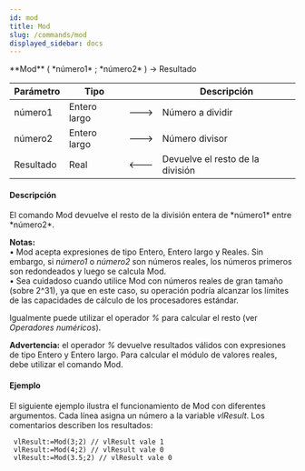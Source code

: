 ```yaml
---
id: mod
title: Mod
slug: /commands/mod
displayed_sidebar: docs
---
```


<!--REF #_command_.Mod.Syntax-->**Mod** ( *número1* ; *número2* ) -> Resultado<!-- END REF-->
<!--REF #_command_.Mod.Params-->
| Parámetro | Tipo |  | Descripción |
| --- | --- | --- | --- |
| número1 | Entero largo | &#x1F852; | Número a dividir |
| número2 | Entero largo | &#x1F852; | Número divisor |
| Resultado | Real | &#x1F850; | Devuelve el resto de la división |

<!-- END REF-->

#### Descripción 

<!--REF #_command_.Mod.Summary-->El comando Mod devuelve el resto de la división entera de *número1* entre *número2*.<!-- END REF-->

**Notas:**   
• Mod acepta expresiones de tipo Entero, Entero largo y Reales. Sin embargo, si *número1* o *número2* son números reales, los números primeros son redondeados y luego se calcula Mod.   
• Sea cuidadoso cuando utilice Mod con números reales de gran tamaño (sobre 2^31), ya que en este caso, su operación podría alcanzar los límites de las capacidades de cálculo de los procesadores estándar.

Igualmente puede utilizar el operador *%* para calcular el resto (ver *Operadores numéricos*).

**Advertencia:** el operador *%* devuelve resultados válidos con expresiones de tipo Entero y Entero largo. Para calcular el módulo de valores reales, debe utilizar el comando Mod.

#### Ejemplo 

El siguiente ejemplo ilustra el funcionamiento de Mod con diferentes argumentos. Cada línea asigna un número a la variable *vlResult*. Los comentarios describen los resultados:

```4d
 vlResult:=Mod(3;2) // vlResult vale 1
 vlResult:=Mod(4;2) // vlResult vale 0
 vlResult:=Mod(3.5;2) // vlResult vale 0
```
